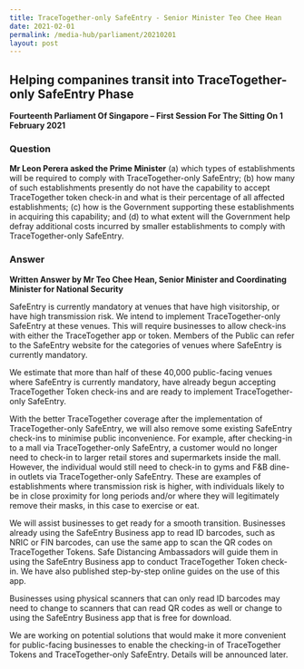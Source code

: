 ```yaml
---
title: TraceTogether-only SafeEntry - Senior Minister Teo Chee Hean
date: 2021-02-01
permalink: /media-hub/parliament/20210201
layout: post
---
```

## Helping companines transit into TraceTogether-only SafeEntry Phase

**Fourteenth Parliament Of Singapore – First Session For The Sitting On 1 February 2021**

### Question

**Mr Leon Perera asked the Prime Minister** (a) which types of establishments will be required to comply with TraceTogether-only SafeEntry; (b) how many of such establishments presently do not have the capability to accept TraceTogether token check-in and what is their percentage of all affected establishments; (c) how is the Government supporting these establishments in acquiring this capability; and (d) to what extent will the Government help defray additional costs incurred by smaller establishments to comply with TraceTogether-only SafeEntry.

### Answer

**Written Answer by Mr Teo Chee Hean, Senior Minister and Coordinating Minister for National Security**

SafeEntry is currently mandatory at venues that have high visitorship, or have high transmission risk. We intend to implement TraceTogether-only SafeEntry at these venues. This will require businesses to allow check-ins with either the TraceTogether app or token. Members of the Public can refer to the SafeEntry website for the categories of venues where SafeEntry is currently mandatory.

We estimate that more than half of these 40,000 public-facing venues where SafeEntry is currently mandatory, have already begun accepting TraceTogether Token check-ins and are ready to implement TraceTogether-only SafeEntry.

With the better TraceTogether coverage after the implementation of TraceTogether-only SafeEntry, we will also remove some existing SafeEntry check-ins to minimise public inconvenience. For example, after checking-in to a mall via TraceTogether-only SafeEntry, a customer would no longer need to check-in to larger retail stores and supermarkets inside the mall. However, the individual would still need to check-in to gyms and F&B dine-in outlets via TraceTogether-only SafeEntry. These are examples of establishments where transmission risk is higher, with individuals likely to be in close proximity for long periods and/or where they will legitimately remove their masks, in this case to exercise or eat.

We will assist businesses to get ready for a smooth transition. Businesses already using the SafeEntry Business app to read ID barcodes, such as NRIC or FIN barcodes, can use the same app to scan the QR codes on TraceTogether Tokens. Safe Distancing Ambassadors will guide them in using the SafeEntry Business app to conduct TraceTogether Token check-in. We have also published step-by-step online guides on the use of this app.

Businesses using physical scanners that can only read ID barcodes may need to change to scanners that can read QR codes as well or change to using the SafeEntry Business app that is free for download.

We are working on potential solutions that would make it more convenient for public-facing businesses to enable the checking-in of TraceTogether Tokens and TraceTogether-only SafeEntry. Details will be announced later.
